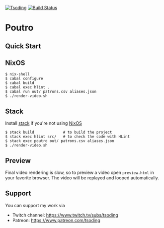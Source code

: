 [![Tsoding](https://img.shields.io/badge/twitch.tv-tsoding-purple?logo=twitch&style=for-the-badge)](https://www.twitch.tv/tsoding)
[![Build Status](https://travis-ci.org/tsoding/poutro.svg?branch=master)](https://travis-ci.org/tsoding/poutro)

# Poutro

## Quick Start

## NixOS

```console
$ nix-shell
$ cabal configure
$ cabal build
$ cabal exec hlint .
$ cabal run out/ patrons.csv aliases.json
$ ./render-video.sh
```

## Stack

Install [stack](https://docs.haskellstack.org/en/stable/README/) if you're not using [NixOS]

```console
$ stack build             # to build the project
$ stack exec hlint src/   # to check the code with HLint
$ stack exec poutro out/ patrons.csv aliases.json
$ ./render-video.sh
```

## Preview

Final video rendering is slow, so to preview a video open
`preview.html` in your favorite browser. The video will be replayed
and looped automatically.

## Support

You can support my work via

- Twitch channel: https://www.twitch.tv/subs/tsoding
- Patreon: https://www.patreon.com/tsoding

[tsoder]: http://github.com/tsoding/tsoder
[tsoding]: https://www.twitch.tv/tsoding
[NixOS]: https://nixos.org/
